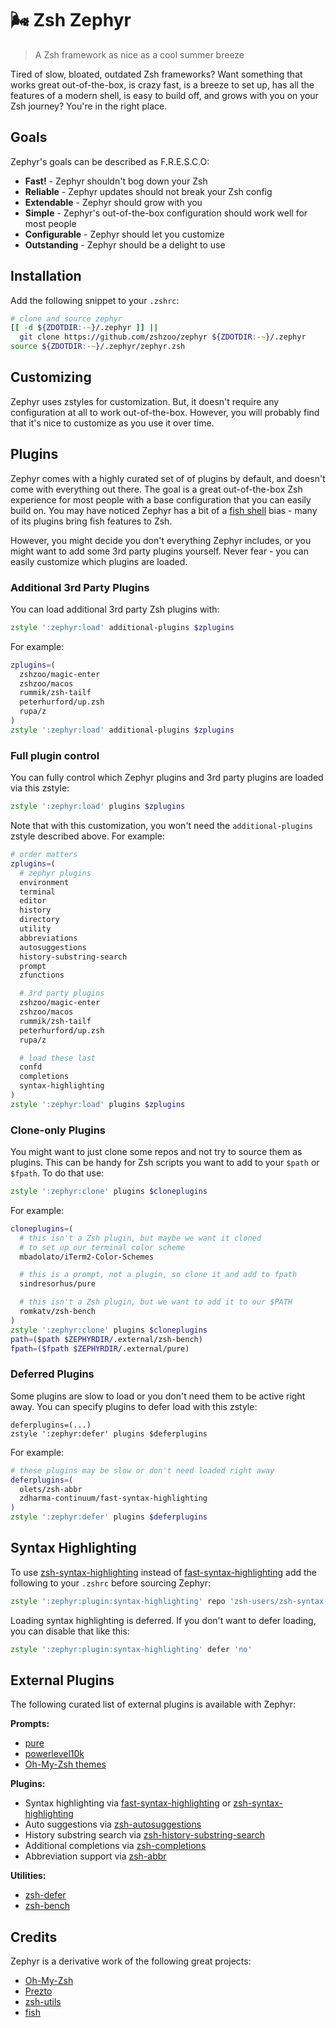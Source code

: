 # :wind_face: Zsh Zephyr

> A Zsh framework as nice as a cool summer breeze

Tired of slow, bloated, outdated Zsh frameworks? Want something that works great
out-of-the-box, is crazy fast, is a breeze to set up, has all the features of a modern
shell, is easy to build off, and grows with you on your Zsh journey? You're in the right
place.

## Goals

Zephyr's goals can be described as F.R.E.S.C.O:

- **Fast!** - Zephyr shouldn't bog down your Zsh
- **Reliable** - Zephyr updates should not break your Zsh config
- **Extendable** - Zephyr should grow with you
- **Simple** - Zephyr's out-of-the-box configuration should work well for most people
- **Configurable** - Zephyr should let you customize
- **Outstanding** - Zephyr should be a delight to use

## Installation

Add the following snippet to your `.zshrc`:

```zsh
# clone and source zephyr
[[ -d ${ZDOTDIR:-~}/.zephyr ]] ||
  git clone https://github.com/zshzoo/zephyr ${ZDOTDIR:-~}/.zephyr
source ${ZDOTDIR:-~}/.zephyr/zephyr.zsh
```

## Customizing

Zephyr uses zstyles for customization. But, it doesn't require any configuration at all
to work out-of-the-box. However, you will probably find that it's nice to customize as
you use it over time.

## Plugins

Zephyr comes with a highly curated set of of plugins by default, and doesn't come with
everything out there. The goal is a great out-of-the-box Zsh experience for most people
with a base configuration that you can easily build on. You may have noticed Zephyr has
a bit of a [fish shell][fish] bias - many of its plugins bring fish features to Zsh.

However, you might decide you don't everything Zephyr includes, or you might want to add
some 3rd party plugins yourself. Never fear - you can easily customize which plugins are
loaded.

### Additional 3rd Party Plugins

You can load additional 3rd party Zsh plugins with:

```zsh
zstyle ':zephyr:load' additional-plugins $zplugins
```

For example:

```zsh
zplugins=(
  zshzoo/magic-enter
  zshzoo/macos
  rummik/zsh-tailf
  peterhurford/up.zsh
  rupa/z
)
zstyle ':zephyr:load' additional-plugins $zplugins
```

### Full plugin control

You can fully control which Zephyr plugins and 3rd party plugins are loaded via this
zstyle:

```zsh
zstyle ':zephyr:load' plugins $zplugins
```

Note that with this customization, you won't need the `additional-plugins` zstyle
described above. For example:

```zsh
# order matters
zplugins=(
  # zephyr plugins
  environment
  terminal
  editor
  history
  directory
  utility
  abbreviations
  autosuggestions
  history-substring-search
  prompt
  zfunctions

  # 3rd party plugins
  zshzoo/magic-enter
  zshzoo/macos
  rummik/zsh-tailf
  peterhurford/up.zsh
  rupa/z

  # load these last
  confd
  completions
  syntax-highlighting
)
zstyle ':zephyr:load' plugins $zplugins
```

### Clone-only Plugins

You might want to just clone some repos and not try to source them as plugins. This can
be handy for Zsh scripts you want to add to your `$path` or `$fpath`. To do that use:

```zsh
zstyle ':zephyr:clone' plugins $cloneplugins
```

For example:

```zsh
cloneplugins=(
  # this isn't a Zsh plugin, but maybe we want it cloned
  # to set up our terminal color scheme
  mbadolato/iTerm2-Color-Schemes

  # this is a prompt, not a plugin, so clone it and add to fpath
  sindresorhus/pure

  # this isn't a Zsh plugin, but we want to add it to our $PATH
  romkatv/zsh-bench
)
zstyle ':zephyr:clone' plugins $cloneplugins
path=($path $ZEPHYRDIR/.external/zsh-bench)
fpath=($fpath $ZEPHYRDIR/.external/pure)
```

### Deferred Plugins

Some plugins are slow to load or you don't need them to be active right away. You can
specify plugins to defer load with this zstyle:

```
deferplugins=(...)
zstyle ':zephyr:defer' plugins $deferplugins
```

For example:

```zsh
# these plugins may be slow or don't need loaded right away
deferplugins=(
  olets/zsh-abbr
  zdharma-continuum/fast-syntax-highlighting
)
zstyle ':zephyr:defer' plugins $deferplugins
```

## Syntax Highlighting

To use [zsh-syntax-highlighting] instead of [fast-syntax-highlighting] add the following
to your `.zshrc` before sourcing Zephyr:

```zsh
zstyle ':zephyr:plugin:syntax-highlighting' repo 'zsh-users/zsh-syntax-highlighting'
```

Loading syntax highlighting is deferred. If you don't want to defer loading, you can
disable that like this:

```zsh
zstyle ':zephyr:plugin:syntax-highlighting' defer 'no'
```

## External Plugins

The following curated list of external plugins is available with Zephyr:

**Prompts:**
- [pure]
- [powerlevel10k]
- [Oh-My-Zsh themes][ohmyzsh-themes]

**Plugins:**
- Syntax highlighting via [fast-syntax-highlighting] or [zsh-syntax-highlighting]
- Auto suggestions via [zsh-autosuggestions]
- History substring search via [zsh-history-substring-search]
- Additional completions via [zsh-completions]
- Abbreviation support via [zsh-abbr]

**Utilities:**
- [zsh-defer]
- [zsh-bench]

## Credits

Zephyr is a derivative work of the following great projects:

- [Oh-My-Zsh][ohmyzsh]
- [Prezto][prezto]
- [zsh-utils][zsh-utils]
- [fish][fish]


[fast-syntax-highlighting]:      https://github.com/zdharma-continuum/fast-syntax-highlighting
[fish]:                          https://fishshell.com/
[ohmyzsh-themes]:                https://github.com/ohmyzsh/ohmyzsh/wiki/Themes
[ohmyzsh]:                       https://github.com/ohmyzsh/ohmyzsh
[powerlevel10k]:                 https://github.com/romkatv/powerlevel10k
[prezto]:                        https://github.com/sorin-ionescu/prezto
[pure]:                          https://github.com/sindresorhus/pure
[zsh-abbr]:                      https://github.com/olets/zsh-abbr
[zsh-autosuggestions]:           https://github.com/zsh-users/zsh-autosuggestions
[zsh-bench]:                     https://github.com/romkatv/zsh-bench
[zsh-completions]:               https://github.com/zsh-users/zsh-completions
[zsh-defer]:                     https://github.com/romkatv/zsh-defer
[zsh-history-substring-search]:  https://github.com/zsh-users/zsh-history-substring-search
[zsh-syntax-highlighting]:       https://github.com/zsh-users/zsh-syntax-highlighting
[zsh-utils]:                     https://github.com/belak/zsh-utils
